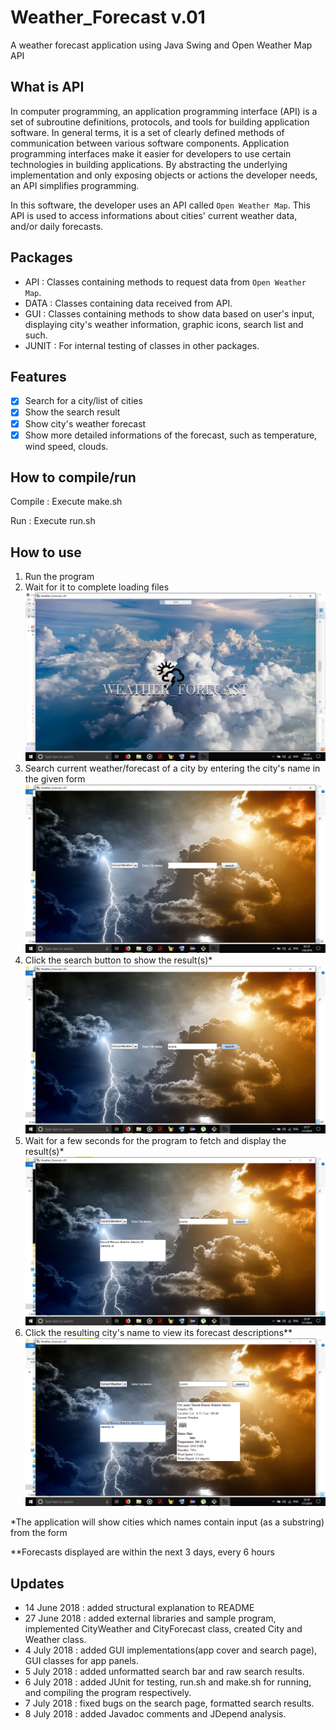 # Weather_Forecast v.01
A weather forecast application using Java Swing and Open Weather Map API

## What is API
In computer programming, an application programming interface (API) is a set of subroutine definitions, protocols, and tools for building application software. In general terms, it is a set of clearly defined methods of communication between various software components. Application programming interfaces make it easier for developers to use certain technologies in building applications. By abstracting the underlying implementation and only exposing objects or actions the developer needs, an API simplifies programming.

In this software, the developer uses an API called `Open Weather Map`. This API is used to access informations about cities' current weather data, and/or daily forecasts.

## Packages
- API : Classes containing methods to request data from `Open Weather Map`.
- DATA : Classes containing data received from API.
- GUI : Classes containing methods to show data based on user's input, displaying city's weather information, graphic icons, search list and such.
- JUNIT : For internal testing of classes in other packages.

## Features
- [x] Search for a city/list of cities
- [x] Show the search result
- [x] Show city's weather forecast
- [x] Show more detailed informations of the forecast, such as temperature, wind speed, clouds.

## How to compile/run
Compile : Execute make.sh

Run : Execute run.sh

## How to use
1. Run the program
2. Wait for it to complete loading files
![cover](ss/cover.png)
3. Search current weather/forecast of a city by entering the city's name in the given form
![search](ss/search.png)
4. Click the search button to show the result(s)*
![search1](ss/search1.png)
5. Wait for a few seconds for the program to fetch and display the result(s)*
![search2](ss/search2.png)
6. Click the resulting city's name to view its forecast descriptions**
![search3](ss/search3.png)

*The application will show cities which names contain input (as a substring) from the form

**Forecasts displayed are within the next 3 days, every 6 hours

## Updates
- 14 June 2018 : added structural explanation to README
- 27 June 2018 : added external libraries and sample program, implemented CityWeather and CityForecast class, created City and Weather class.
- 4 July 2018 : added GUI implementations(app cover and search page), GUI classes for app panels.
- 5 July 2018 : added unformatted search bar and raw search results.
- 6 July 2018 : added JUnit for testing, run.sh and make.sh for running, and compiling the program respectively.
- 7 July 2018 : fixed bugs on the search page, formatted search results.
- 8 July 2018 : added Javadoc comments and JDepend analysis.
